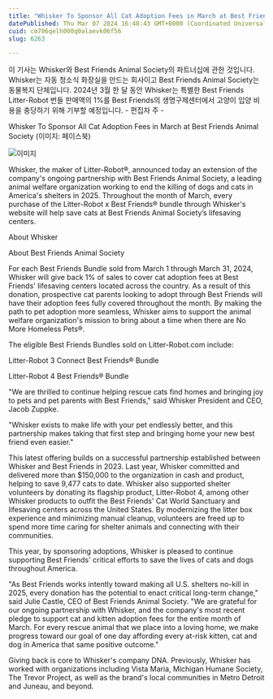 ```yaml
---
title: "Whisker To Sponsor All Cat Adoption Fees in March at Best Friends Animal Society To Help Save Cats"
datePublished: Thu Mar 07 2024 16:48:43 GMT+0000 (Coordinated Universal Time)
cuid: cm706qelh000q0alaevk06f56
slug: 6263

---
```



이 기사는 Whisker와 Best Friends Animal Society의 파트너십에 관한 것입니다. Whisker는 자동 청소식 화장실을 만드는 회사이고 Best Friends Animal Society는 동물복지 단체입니다. 2024년 3월 한 달 동안 Whisker는 특별한 Best Friends Litter-Robot 번들 판매액의 1%를 Best Friends의 생명구제센터에서 고양이 입양 비용을 충당하기 위해 기부할 예정입니다. - 편집자 주 -

Whisker To Sponsor All Cat Adoption Fees in March at Best Friends Animal Society (이미지: 페이스북)

![이미지](https://cdn.hashnode.com/res/hashnode/image/upload/v1739260394633/6e139116-730a-4a8f-8954-1e8c937fbc0d.jpeg)

Whisker, the maker of Litter-Robot®, announced today an extension of the company's ongoing partnership with Best Friends Animal Society, a leading animal welfare organization working to end the killing of dogs and cats in America's shelters in 2025. Throughout the month of March, every purchase of the Litter-Robot x Best Friends® bundle through Whisker's website will help save cats at Best Friends Animal Society’s lifesaving centers.

About Whisker

About Best Friends Animal Society

For each Best Friends Bundle sold from March 1 through March 31, 2024, Whisker will give back 1% of sales to cover cat adoption fees at Best Friends' lifesaving centers located across the country. As a result of this donation, prospective cat parents looking to adopt through Best Friends will have their adoption fees fully covered throughout the month. By making the path to pet adoption more seamless, Whisker aims to support the animal welfare organization's mission to bring about a time when there are No More Homeless Pets®.

The eligible Best Friends Bundles sold on Litter-Robot.com include:

Litter-Robot 3 Connect Best Friends® Bundle

Litter-Robot 4 Best Friends® Bundle

"We are thrilled to continue helping rescue cats find homes and bringing joy to pets and pet parents with Best Friends," said Whisker President and CEO, Jacob Zuppke.

"Whisker exists to make life with your pet endlessly better, and this partnership makes taking that first step and bringing home your new best friend even easier."

This latest offering builds on a successful partnership established between Whisker and Best Friends in 2023. Last year, Whisker committed and delivered more than $150,000 to the organization in cash and product, helping to save 9,477 cats to date. Whisker also supported shelter volunteers by donating its flagship product, Litter-Robot 4, among other Whisker products to outfit the Best Friends' Cat World Sanctuary and lifesaving centers across the United States. By modernizing the litter box experience and minimizing manual cleanup, volunteers are freed up to spend more time caring for shelter animals and connecting with their communities.

This year, by sponsoring adoptions, Whisker is pleased to continue supporting Best Friends' critical efforts to save the lives of cats and dogs throughout America.

"As Best Friends works intently toward making all U.S. shelters no-kill in 2025, every donation has the potential to enact critical long-term change," said Julie Castle, CEO of Best Friends Animal Society. "We are grateful for our ongoing partnership with Whisker, and the company's most recent pledge to support cat and kitten adoption fees for the entire month of March. For every rescue animal that we place into a loving home, we make progress toward our goal of one day affording every at-risk kitten, cat and dog in America that same positive outcome."

Giving back is core to Whisker's company DNA. Previously, Whisker has worked with organizations including Vista Maria, Michigan Humane Society, The Trevor Project, as well as the brand's local communities in Metro Detroit and Juneau, and beyond.